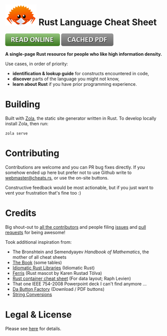 # ![Logo](/static/logo.png) Rust Language Cheat Sheet

[![Read Online](/gfx/button_read-online.png)](https://cheats.rs)
[![Cached PDF](/gfx/button_cached-pdf.png)](https://cheats.rs/rust_cheat_sheet.pdf)


**A single-page Rust resource for people who like high information density.**

Use cases, in order of priority:
* **identification & lookup guide** for constructs encountered in code,
* **discover** parts of the language you might not know,
* **learn about Rust** if you have prior programming experience.


# Building

Built with [Zola](https://www.getzola.org/), the static site generator written in Rust. To develop locally install Zola, then run:

```
zola serve
```



# Contributing

Contributions are welcome and you can PR bug fixes directly. If you somehow ended up here but prefer not to use Github write to [webmaster@cheats.rs](mailto:webmaster@cheats.rs), or use the on-site buttons.

Constructive feedback would be most actionable, but if you just want to vent your frustration that's fine too :)


# Credits

Big shout-out to [all the contributors](https://github.com/ralfbiedert/cheats.rs/graphs/contributors) and people filing [issues](https://github.com/ralfbiedert/cheats.rs/issues) and [pull requests](https://github.com/ralfbiedert/cheats.rs/pulls) for being awesome!


Took additional inspiration from:

* The Bronshtein and Semendyayev _Handbook of Mathematics_, the mother of all cheat sheets
* [The Book](https://doc.rust-lang.org/stable/book/) (some tables)
* [Idiomatic Rust Libraries](https://killercup.github.io/rustfest-idiomatic-libs/#/) (Idiomatic Rust)
* [Ferris](https://rustacean.net/) (Rust mascot by Karen Rustad Tölva)
* [Rust container cheat sheet](https://docs.google.com/presentation/d/1q-c7UAyrUlM-eZyTo1pd8SZ0qwA_wYxmPZVOQkoDmH4/edit#slide=id.p) (For data layout; Raph Levien)
* That one IEEE 754-2008 Powerpoint deck I can't find anymore ...
* [Da Button Factory](https://dabuttonfactory.com/) (Download / PDF buttons)
* [String Conversions](https://docs.google.com/spreadsheets/d/19vSPL6z2d50JlyzwxariaYD6EU2QQUQqIDOGbiGQC7Y/pubhtml?gid=0&single=true)




# Legal & License

Please see [here](content/legal.md) for details.
